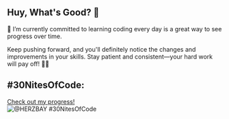 ## Huy, What's Good? 👋

🌱 I’m currently committed to learning coding every day is a great way to see progress over time.

Keep pushing forward, and you'll definitely notice the changes and improvements in your skills. 
Stay patient and consistent—your hard work will pay off! 💪🚀

## #30NitesOfCode:
  [Check out my progress!](https://www.codedex.io/@HERZBAY/30-nites-of-code)  
  ![@HERZBAY #30NitesOfCode](https://www.codedex.io/api/petStatus?user=HERZBAY)
